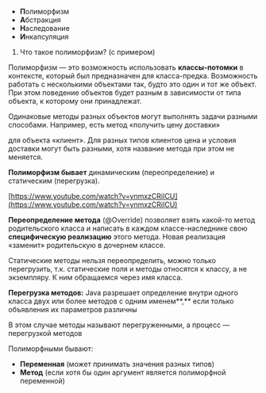 - **П**олиморфизм
- **А**бстракция
- **Н**аследование
- **И**нкапсуляция

1. Что такое полиморфизм? (с примером)

Полиморфизм — это возможность использовать **классы-потомки** в контексте, который был предназначен для класса-предка. Возможность работать с несколькими объектами так, будто это один и тот же объект. При этом поведение объектов будет разным в зависимости от типа объекта, к которому они принадлежат.

Одинаковые методы разных объектов могут выполнять задачи разными способами. Например, есть метод «получить цену доставки»

для объекта «клиент». Для разных типов клиентов цена и условия доставки могут быть разными, хотя название метода при этом не меняется.

**Полиморфизм бывает** динамическим (переопределение) и статическим (перегрузка).

[https://www.youtube.com/watch?v=ynmxzCRiICU](https://www.youtube.com/watch?v=ynmxzCRiICU)

**Переопределение метода** (@Override) позволяет взять какой-то метод родительского класса и написать в каждом классе-наследнике свою **специфическую реализацию** этого метода. Новая реализация «заменит» родительскую в дочернем классе.

Статические методы нельзя переопределить, можно только перегрузить, т.к. статические поля и методы относятся к классу, а не экземпляру. К ним обращаемся через имя класса.

**Перегрузка методов:** Java разрешает определение внутри одного класса двух или более методов с одним именем**,** если только объявления их параметров различны

В этом случае методы называют перегруженными, а процесс — перегрузкой методов

Полиморфными бывают:

- **Переменная** (может принимать значения разных типов)
- **Метод** (если хотя бы один аргумент является полиморфной переменной)